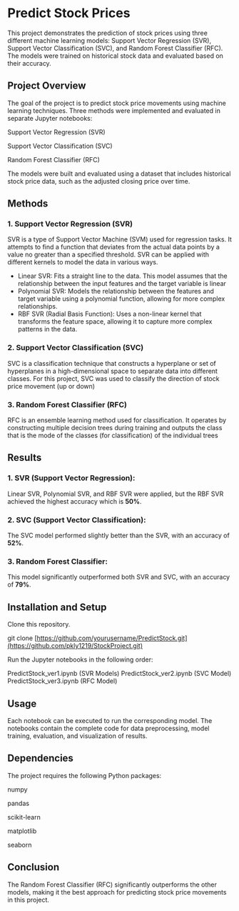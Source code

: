 # Predict Stock Prices

This project demonstrates the prediction of stock prices using three different machine learning models: Support Vector Regression (SVR), Support Vector Classification (SVC), and Random Forest Classifier (RFC). The models were trained on historical stock data and evaluated based on their accuracy.

## Project Overview

The goal of the project is to predict stock price movements using machine learning techniques. Three methods were implemented and evaluated in separate Jupyter notebooks:

Support Vector Regression (SVR)

Support Vector Classification (SVC)

Random Forest Classifier (RFC)

The models were built and evaluated using a dataset that includes historical stock price data, such as the adjusted closing price over time.

## Methods

### 1. Support Vector Regression (SVR)
SVR is a type of Support Vector Machine (SVM) used for regression tasks. It attempts to find a function that deviates from the actual data points by a value no greater than a specified threshold. SVR can be applied with different kernels to model the data in various ways.
- Linear SVR: Fits a straight line to the data. This model assumes that the relationship between the input features and the target variable is linear
- Polynomial SVR: Models the relationship between the features and target variable using a polynomial function, allowing for more complex relationships.
- RBF SVR (Radial Basis Function): Uses a non-linear kernel that transforms the feature space, allowing it to capture more complex patterns in the data.


### 2. Support Vector Classification (SVC)

 SVC is a classification technique that constructs a hyperplane or set of hyperplanes in a high-dimensional space to separate data into different classes. For this project, SVC was used to classify the direction of stock price movement (up or down)

### 3. Random Forest Classifier (RFC)

 RFC is an ensemble learning method used for classification. It operates by constructing multiple decision trees during training and outputs the class that is the mode of the classes (for classification) of the individual trees

## Results

### 1. SVR (Support Vector Regression):

Linear SVR, Polynomial SVR, and RBF SVR were applied, but the RBF SVR achieved the highest accuracy which is **50%**.

### 2. SVC (Support Vector Classification):

The SVC model performed slightly better than the SVR, with an accuracy of **52%**.

### 3. Random Forest Classifier:

This model significantly outperformed both SVR and SVC, with an accuracy of **79%**.

## Installation and Setup

Clone this repository.

git clone [https://github.com/yourusername/PredictStock.git](https://github.com/pkly1219/StockProject.git)

Run the Jupyter notebooks in the following order:

PredictStock_ver1.ipynb (SVR Models)
PredictStock_ver2.ipynb (SVC Model)
PredictStock_ver3.ipynb (RFC Model)

## Usage

Each notebook can be executed to run the corresponding model. The notebooks contain the complete code for data preprocessing, model training, evaluation, and visualization of results.

## Dependencies

The project requires the following Python packages:

numpy

pandas

scikit-learn

matplotlib

seaborn

## Conclusion
The Random Forest Classifier (RFC) significantly outperforms the other models, making it the best approach for predicting stock price movements in this project.


